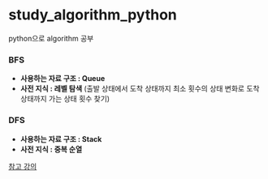 # study_algorithm_python

python으로 algorithm 공부 

### BFS 

- **사용하는 자료 구조 : Queue**
- **사전 지식 : 레벨 탐색** (출발 상태에서 도착 상태까지 최소 횟수의 상태 변화로 도착 상태까지 가는 상태 횟수 찾기)

### DFS 

- **사용하는 자료 구조 : Stack**
- **사전 지식 : 중복 순열**






[참고 강의](https://school.programmers.co.kr/learn/courses/14760/14760-%ED%94%84%EB%A1%9C%EA%B7%B8%EB%9E%98%EB%A8%B8%EC%8A%A4%EC%99%80-%ED%95%A8%EA%BB%98%ED%95%98%EB%8A%94-pccp-%ED%95%A9%EA%B2%A9-%EB%8C%80%EB%B9%84-%EC%8B%A4%EC%A0%84-%EB%AA%A8%EC%9D%98%EA%B3%A0%EC%82%AC-%ED%95%B4%EC%84%A4-%EA%B0%95%EC%9D%98python%ED%8E%B8) 